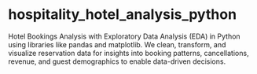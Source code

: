 # hospitality_hotel_analysis_python
Hotel Bookings Analysis with Exploratory Data Analysis (EDA) in Python using libraries like pandas and matplotlib. We clean, transform, and visualize reservation data for insights into booking patterns, cancellations, revenue, and guest demographics to enable data-driven decisions. ​​
